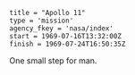 ```
title = "Apollo 11"
type = 'mission'
agency_fkey = 'nasa/index'
start = 1969-07-16T13:32:00Z
finish = 1969-07-24T16:50:35Z
```

One small step for man.
